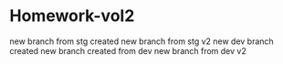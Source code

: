 # Homework-vol2
new branch from stg created
new branch from stg v2
new dev branch created
new branch created from dev
new branch from dev v2

